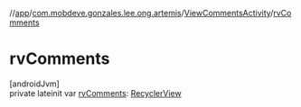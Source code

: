 //[app](../../../index.md)/[com.mobdeve.gonzales.lee.ong.artemis](../index.md)/[ViewCommentsActivity](index.md)/[rvComments](rv-comments.md)

# rvComments

[androidJvm]\
private lateinit var [rvComments](rv-comments.md): [RecyclerView](https://developer.android.com/reference/kotlin/androidx/recyclerview/widget/RecyclerView.html)
